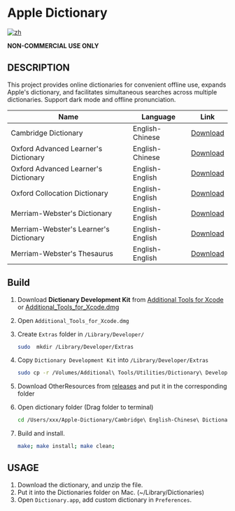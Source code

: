 # Apple Dictionary

[![zh](https://img.shields.io/badge/lang-%E4%B8%AD%E6%96%87-blue)](https://github.com/wayneclub/Apple-Dictionary/blob/main/README.zh-Hant.md)

**NON-COMMERCIAL USE ONLY**

## DESCRIPTION

This project provides online dictionaries for convenient offline use, expands Apple's dictionary, and facilitates simultaneous searches across multiple dictionaries. Support dark mode and offline pronunciation.

| Name                                   | Language        | Link |
| -------------------------------------- | --------------- | ------ |
| Cambridge Dictionary                   | English-Chinese | [Download](https://1drv.ms/f/s!AnPUuUreZmM0jwtbZhCZvp0wP2dY?e=sSQZTq) |
| Oxford Advanced Learner's Dictionary   | English-Chinese | [Download](https://1drv.ms/f/s!AnPUuUreZmM0jwtbZhCZvp0wP2dY?e=sSQZTq) |
| Oxford Advanced Learner's Dictionary   | English-English | [Download](https://1drv.ms/f/s!AnPUuUreZmM0jwtbZhCZvp0wP2dY?e=sSQZTq) |
| Oxford Collocation Dictionary          | English-English | [Download](https://1drv.ms/f/s!AnPUuUreZmM0jwtbZhCZvp0wP2dY?e=sSQZTq) |
| Merriam-Webster's Dictionary           | English-English | [Download](https://1drv.ms/f/s!AnPUuUreZmM0jwtbZhCZvp0wP2dY?e=sSQZTq) |
| Merriam-Webster's Learner's Dictionary | English-English | [Download](https://1drv.ms/f/s!AnPUuUreZmM0jwtbZhCZvp0wP2dY?e=sSQZTq) |
| Merriam-Webster's Thesaurus            | English-English | [Download](https://1drv.ms/f/s!AnPUuUreZmM0jwtbZhCZvp0wP2dY?e=sSQZTq) |

## Build

1. Download **Dictionary Development Kit** from [Additional Tools for Xcode](https://developer.apple.com/download/all/) or [Additional_Tools_for_Xcode.dmg](https://github.com/wayneclub/Apple-Dictionary/releases/download/v1.0.0/Additional_Tools_for_Xcode_15.dmg)

2. Open `Additional_Tools_for_Xcode.dmg`

3. Create `Extras` folder in `/Library/Developer/`

    ```bash
    sudo  mkdir /Library/Developer/Extras
    ```

4. Copy `Dictionary Development Kit` into `/Library/Developer/Extras`

    ```bash
    sudo cp -r /Volumes/Additional\ Tools/Utilities/Dictionary\ Development\ Kit /Library/Developer/Extras
    ```

5. Download OtherResources from [releases](https://github.com/wayneclub/Apple-Dictionary/releases) and put it in the corresponding folder

6. Open dictionary folder (Drag folder to terminal)

    ```bash
    cd /Users/xxx/Apple-Dictionary/Cambridge\ English-Chinese\ Dictionary
    ```

7. Build and install.

    ```bash
    make; make install; make clean;
    ```

## USAGE

1. Download the dictionary, and unzip the file.
2. Put it into the Dictionaries folder on Mac. (~/Library/Dictionaries)
3. Open `Dictionary.app`, add custom dictionary in `Preferences`.
